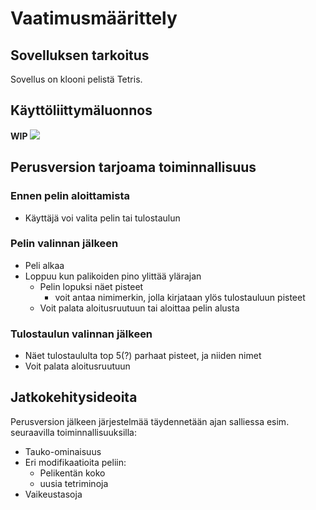 # Vaatimusmäärittely

## Sovelluksen tarkoitus

Sovellus on klooni pelistä Tetris.

## Käyttöliittymäluonnos

**WIP**
![](./kuvat/kayttoliittyma-hahmotelma.png)

## Perusversion tarjoama toiminnallisuus

### Ennen pelin aloittamista

- Käyttäjä voi valita pelin tai tulostaulun

### Pelin valinnan jälkeen

- Peli alkaa
- Loppuu kun palikoiden pino ylittää ylärajan
    - Pelin lopuksi näet pisteet
        - voit antaa nimimerkin, jolla kirjataan ylös tulostauluun pisteet
    - Voit palata aloitusruutuun tai aloittaa pelin alusta

### Tulostaulun valinnan jälkeen

- Näet tulostaululta top 5(?) parhaat pisteet, ja niiden nimet
- Voit palata aloitusruutuun


## Jatkokehitysideoita

Perusversion jälkeen järjestelmää täydennetään ajan salliessa esim. seuraavilla toiminnallisuuksilla:

- Tauko-ominaisuus
- Eri modifikaatioita peliin:
    - Pelikentän koko
    - uusia tetriminoja 
- Vaikeustasoja
